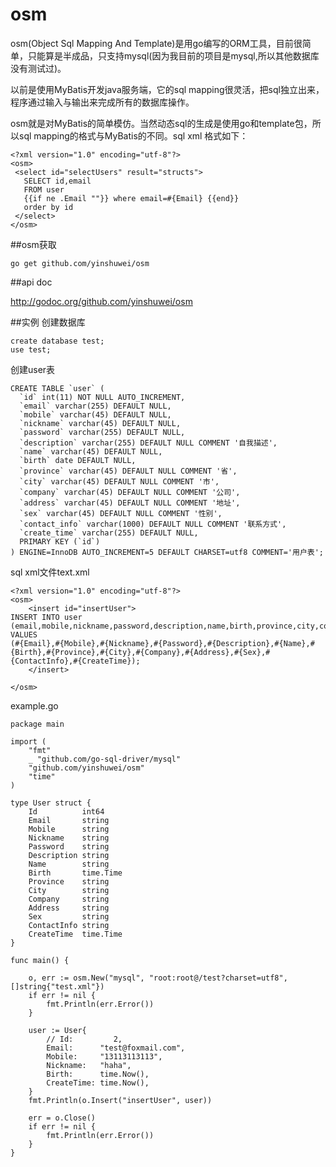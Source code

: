 osm
===

osm(Object Sql Mapping And Template)是用go编写的ORM工具，目前很简单，只能算是半成品，只支持mysql(因为我目前的项目是mysql,所以其他数据库没有测试过)。

以前是使用MyBatis开发java服务端，它的sql mapping很灵活，把sql独立出来，程序通过输入与输出来完成所有的数据库操作。

osm就是对MyBatis的简单模仿。当然动态sql的生成是使用go和template包，所以sql mapping的格式与MyBatis的不同。sql xml 格式如下：

	<?xml version="1.0" encoding="utf-8"?>
	<osm>
	 <select id="selectUsers" result="structs">
	   SELECT id,email
	   FROM user
	   {{if ne .Email ""}} where email=#{Email} {{end}}
	   order by id
	 </select>
	</osm>


##osm获取

	go get github.com/yinshuwei/osm

##api doc

http://godoc.org/github.com/yinshuwei/osm

##实例
创建数据库
	
	create database test;
	use test;
创建user表
	
	CREATE TABLE `user` (
	  `id` int(11) NOT NULL AUTO_INCREMENT,
	  `email` varchar(255) DEFAULT NULL,
	  `mobile` varchar(45) DEFAULT NULL,
	  `nickname` varchar(45) DEFAULT NULL,
	  `password` varchar(255) DEFAULT NULL,
	  `description` varchar(255) DEFAULT NULL COMMENT '自我描述',
	  `name` varchar(45) DEFAULT NULL,
	  `birth` date DEFAULT NULL,
	  `province` varchar(45) DEFAULT NULL COMMENT '省',
	  `city` varchar(45) DEFAULT NULL COMMENT '市',
	  `company` varchar(45) DEFAULT NULL COMMENT '公司',
	  `address` varchar(45) DEFAULT NULL COMMENT '地址',
	  `sex` varchar(45) DEFAULT NULL COMMENT '性别',
	  `contact_info` varchar(1000) DEFAULT NULL COMMENT '联系方式',
	  `create_time` varchar(255) DEFAULT NULL,
	  PRIMARY KEY (`id`)
	) ENGINE=InnoDB AUTO_INCREMENT=5 DEFAULT CHARSET=utf8 COMMENT='用户表';

sql xml文件text.xml

	<?xml version="1.0" encoding="utf-8"?>
	<osm>
		<insert id="insertUser">
	INSERT INTO user
	(email,mobile,nickname,password,description,name,birth,province,city,company,address,sex,contact_info,create_time)
	VALUES
	(#{Email},#{Mobile},#{Nickname},#{Password},#{Description},#{Name},#{Birth},#{Province},#{City},#{Company},#{Address},#{Sex},#{ContactInfo},#{CreateTime});
		</insert>

	</osm>

example.go

	package main

	import (
		"fmt"
		_ "github.com/go-sql-driver/mysql"
		"github.com/yinshuwei/osm"
		"time"
	)

	type User struct {
		Id          int64
		Email       string
		Mobile      string
		Nickname    string
		Password    string
		Description string
		Name        string
		Birth       time.Time
		Province    string
		City        string
		Company     string
		Address     string
		Sex         string
		ContactInfo string
		CreateTime  time.Time
	}

	func main() {

		o, err := osm.New("mysql", "root:root@/test?charset=utf8", []string{"test.xml"})
		if err != nil {
			fmt.Println(err.Error())
		}

		user := User{
			// Id:         2,
			Email:      "test@foxmail.com",
			Mobile:     "13113113113",
			Nickname:   "haha",
			Birth:      time.Now(),
			CreateTime: time.Now(),
		}
		fmt.Println(o.Insert("insertUser", user))
		
		err = o.Close()
		if err != nil {
			fmt.Println(err.Error())
		}
	}
